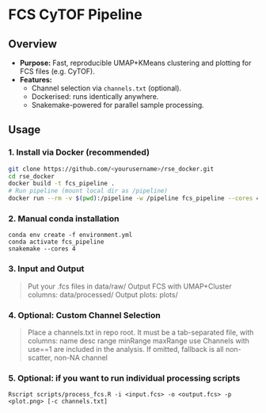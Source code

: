 # FCS CyTOF Pipeline

## Overview

- **Purpose:** Fast, reproducible UMAP+KMeans clustering and plotting for FCS files (e.g. CyTOF).
- **Features:** 
  - Channel selection via `channels.txt` (optional).
  - Dockerised: runs identically anywhere.
  - Snakemake-powered for parallel sample processing.

## Usage

### 1. **Install via Docker** (recommended)

```bash
git clone https://github.com/<yourusername>/rse_docker.git
cd rse_docker
docker build -t fcs_pipeline .
# Run pipeline (mount local dir as /pipeline)
docker run --rm -v $(pwd):/pipeline -w /pipeline fcs_pipeline --cores 4
```

### 2. **Manual conda installation**

```
conda env create -f environment.yml
conda activate fcs_pipeline
snakemake --cores 4
```

### 3.  **Input and Output**

> Put your .fcs files in data/raw/
> Output FCS with UMAP+Cluster columns: data/processed/
> Output plots: plots/

### 4. **Optional: Custom Channel Selection**
> Place a channels.txt in repo root. It must be a tab-separated file, with columns:
name    desc    range    minRange    maxRange    use
> Channels with use==1 are included in the analysis.
> If omitted, fallback is all non-scatter, non-NA channel

### 5. **Optional: if you want to run individual processing scripts**
```
Rscript scripts/process_fcs.R -i <input.fcs> -o <output.fcs> -p <plot.png> [-c channels.txt]
```



